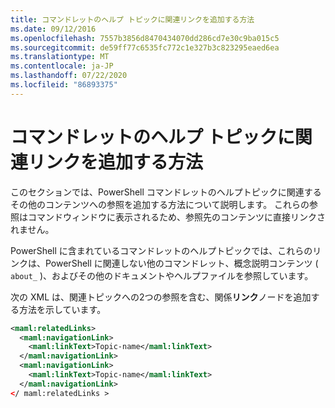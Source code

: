 ```yaml
---
title: コマンドレットのヘルプ トピックに関連リンクを追加する方法
ms.date: 09/12/2016
ms.openlocfilehash: 7557b3856d8470434070dd286cd7e30c9ba015c5
ms.sourcegitcommit: de59ff77c6535fc772c1e327b3c823295eaed6ea
ms.translationtype: MT
ms.contentlocale: ja-JP
ms.lasthandoff: 07/22/2020
ms.locfileid: "86893375"
---
```

# <a name="how-to-add-related-links-to-a-cmdlet-help-topic"></a>コマンドレットのヘルプ トピックに関連リンクを追加する方法

このセクションでは、PowerShell コマンドレットのヘルプトピックに関連するその他のコンテンツへの参照を追加する方法について説明します。 これらの参照はコマンドウィンドウに表示されるため、参照先のコンテンツに直接リンクされません。

PowerShell に含まれているコマンドレットのヘルプトピックでは、これらのリンクは、PowerShell に関連しない他のコマンドレット、概念説明コンテンツ ( `about_` )、およびその他のドキュメントやヘルプファイルを参照しています。

次の XML は、関連トピックへの2つの参照を含む、関係**リンク**ノードを追加する方法を示しています。

```xml
<maml:relatedLinks>
  <maml:navigationLink>
    <maml:linkText>Topic-name</maml:linkText>
  </maml:navigationLink>
  <maml:navigationLink>
    <maml:linkText>Topic-name</maml:linkText>
  </maml:navigationLink>
</ maml:relatedLinks >
```
